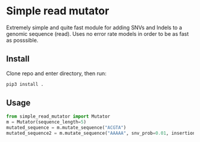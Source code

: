 # Simple read mutator
Extremely simple and quite fast module for adding SNVs and Indels to a genomic sequence (read). 
Uses no error rate models in order to be as fast as posssible.

## Install
Clone repo and enter directory, then run:
```bash
pip3 install .
```

## Usage
```python
from simple_read_mutator import Mutator
m = Mutator(sequence_length=5)
mutated_sequence = m.mutate_sequence("ACGTA")
mutated_sequence2 = m.mutate_sequence("AAAAA", snv_prob=0.01, insertion_prob=0.001, deletion_prob=0.00001)  
```